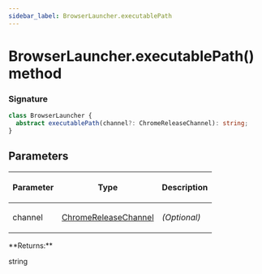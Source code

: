 ```yaml
---
sidebar_label: BrowserLauncher.executablePath
---
```


# BrowserLauncher.executablePath() method

### Signature

```typescript
class BrowserLauncher {
  abstract executablePath(channel?: ChromeReleaseChannel): string;
}
```

## Parameters

<table><thead><tr><th>

Parameter

</th><th>

Type

</th><th>

Description

</th></tr></thead>
<tbody><tr><td>

channel

</td><td>

[ChromeReleaseChannel](./puppeteer.chromereleasechannel.md)

</td><td>

_(Optional)_

</td></tr>
</tbody></table>
**Returns:**

string
